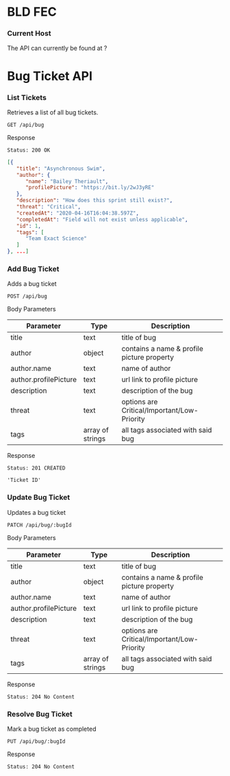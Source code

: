 # BLD FEC

### Current Host
The API can currently be found at ?

# Bug Ticket API
### List Tickets

Retrieves a list of all bug tickets.

`GET /api/bug`

Response

`Status: 200 OK `

```json
[{
   "title": "Asynchronous Swim",
   "author": {
      "name": "Bailey Theriault",
      "profilePicture": "https://bit.ly/2wJ3yRE"
   },
   "description": "How does this sprint still exist?",
   "threat": "Critical",
   "createdAt": "2020-04-16T16:04:38.597Z",
   "completedAt": "Field will not exist unless applicable",
   "id": 1,
   "tags": [
      "Team Exact Science"
   ]
}, ...]
```

### Add Bug Ticket

Adds a bug ticket

`POST /api/bug`

Body Parameters

| Parameter             	| Type             	| Description                                 	|
|-----------------------	|------------------	|---------------------------------------------	|
| title                 	| text             	| title of bug                                	|
| author                	| object           	| contains a name & profile picture property  	|
| author.name           	| text             	| name of author                              	|
| author.profilePicture 	| text             	| url link to profile picture                 	|
| description           	| text             	| description of the bug                      	|
| threat                	| text             	| options are Critical/Important/Low-Priority 	|
| tags                  	| array of strings 	| all tags associated with said bug           	|

Response

`Status: 201 CREATED`

`'Ticket ID'`

### Update Bug Ticket

Updates a bug ticket

`PATCH /api/bug/:bugId`

Body Parameters

| Parameter             	| Type             	| Description                                 	|
|-----------------------	|------------------	|---------------------------------------------	|
| title                 	| text             	| title of bug                                	|
| author                	| object           	| contains a name & profile picture property  	|
| author.name           	| text             	| name of author                              	|
| author.profilePicture 	| text             	| url link to profile picture                 	|
| description           	| text             	| description of the bug                      	|
| threat                	| text             	| options are Critical/Important/Low-Priority 	|
| tags                  	| array of strings 	| all tags associated with said bug           	|

Response

`Status: 204 No Content`

### Resolve Bug Ticket

Mark a bug ticket as completed

`PUT /api/bug/:bugId`

Response

`Status: 204 No Content`